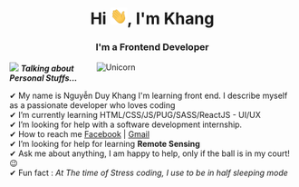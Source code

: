 <h1 align="center">Hi <img src="https://raw.githubusercontent.com/ABSphreak/ABSphreak/master/gifs/Hi.gif" width="30px">, I'm Khang</h1>
<h3 align="center">I'm a Frontend Developer</h3>

<img align="right" width=350px alt="Unicorn" src="https://user-images.githubusercontent.com/79825633/132195192-47007e98-8815-416f-8eb0-f5ef10ae3e6a.png" />

<img src="https://i.pinimg.com/originals/b4/93/93/b49393abde681d349774771504f79c38.gif" width="65px">&nbsp;***Talking about Personal Stuffs...***

✔ My name is Nguyễn Duy Khang I'm learning front end. I describe myself as a passionate developer who loves coding<br>
✔ I’m currently learning HTML/CSS/JS/PUG/SASS/ReactJS - UI/UX<br>
✔ I’m looking for help with a software development internship.<br>
✔ How to reach me [Facebook](https://www.facebook.com/khang171998/) | [Gmail](mailto:webmaster@example.com)<br>
✔ I’m looking for help for learning **Remote Sensing**<br>
✔ Ask me about anything, I am happy to help, only if the ball is in my court!😉<br>
✔ Fun fact : *At The time of Stress coding, I use to be in half sleeping mode*<br><br><br><br>

